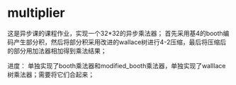 # multiplier
这是异步课的课程作业，实现一个32*32的异步乘法器；
首先采用基4的booth编码产生部分积，然后将部分积采用改进的wallace树进行4-2压缩，最后将压缩后的部分用加法器相加得到乘法结果；

进度：
单独实现了booth乘法器和modified_booth乘法器，单独实现了walllace树乘法器；需要将它们合起来；
